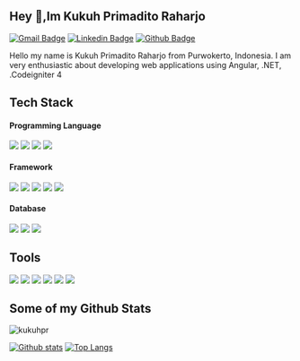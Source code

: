 ## Hey 👋,Im Kukuh Primadito Raharjo
[![Gmail Badge](https://img.shields.io/badge/-kukuhprimaditor@gmail.com-c14438?style=flat&logo=Gmail&logoColor=white&link=mailto:kukuhprimaditor@gmail.com)](mailto:kukuhprimaditor@gmail.com) 
[![Linkedin Badge](https://img.shields.io/badge/-kukuhpr-0072b1?style=flat&logo=Linkedin&logoColor=white&link=https://www.linkedin.com/in/kukuh-primadito-raharjo)](https://www.linkedin.com/in/kukuh-primadito-raharjo) [![Github Badge](https://img.shields.io/badge/-kukuhpr-grey?style=flat&logo=github&logoColor=white&link=https://github.com/kukuhpr/)](https://www.github.com/kukuhpr/) 
<p align='left'>Hello my name is Kukuh Primadito Raharjo from Purwokerto, Indonesia. I am very enthusiastic about developing web applications using Angular, .NET, .Codeigniter 4</p>



## Tech Stack
#### Programming Language
![](https://img.shields.io/badge/JavaScript-%23F7DF1E?style=plastic&logo=javascript&logoColor=white&labelColor=grey)
![](https://img.shields.io/badge/TypeScript-%233178C6?style=plastic&logo=typescript&logoColor=white&labelColor=grey
)
![](https://img.shields.io/badge/PHP-%23777BB4?style=plastic&logo=php&logoColor=white&labelColor=grey)
![](https://img.shields.io/badge/C%2B%2B-%2300599C?style=plastic&logo=c%2B%2B&logoColor=white&labelColor=grey)

#### Framework
![](https://img.shields.io/badge/Angular-%230F0F11?style=plastic&logo=angular&logoColor=white&labelColor=grey
)
![](https://img.shields.io/badge/React-%2361DAFB?style=plastic&logo=react&logoColor=white&labelColor=grey
)
![](https://img.shields.io/badge/Codeigniter-%23EF4223?style=fplastic&logo=codeigniter&logoColor=white&labelColor=grey)
![](https://img.shields.io/badge/.NET-%23512BD4?style=plastic&logo=.net&logoColor=white&labelColor=grey)
![](https://img.shields.io/badge/Spring%20Boot-%236DB33F?style=plasticlogo=spring%20boot&logoColor=white&labelColor=grey)

#### Database
![](https://img.shields.io/badge/MySQL-%234479A1?style=plastic&logo=mysql&logoColor=white&labelColor=grey)
![](https://img.shields.io/badge/SQLite-%23003B57?style=plastic&logo=sqlite&logoColor=white&labelColor=grey)
![](https://img.shields.io/badge/Firebase-%23DD2C00?style=plastic&logo=firebase&logoColor=white&labelColor=grey)



## Tools
![](https://img.shields.io/badge/VSCode-%232F80ED?style=plastic&logo=vscodium&logoColor=white&labelColor=grey)
![](https://img.shields.io/badge/Intellijidea-%23000000?style=plastic&logo=intellijidea&logoColor=white&labelColor=grey)
![](https://img.shields.io/badge/Eclipse%20IDE-%232C2255?style=plastic&logo=eclipse%20ide&logoColor=white&labelColor=grey)
![](https://img.shields.io/badge/Postman-%23FF6C37?style=plastic&logo=postman&logoColor=white&labelColor=grey
)
![](https://img.shields.io/badge/Swagger-%2385EA2D?style=plastic&logo=swagger&logoColor=white&labelColor=grey)
![](https://img.shields.io/badge/SQL%20Server-%232A2F3D?style=plastic&logo=sql%20server&logoColor=white&labelColor=grey)

## Some of my Github Stats
<p align=left> <img src=https://komarev.com/ghpvc/?username=kukuhpr alt=kukuhpr /> </p>

[![Github stats](https://github-readme-stats.vercel.app/api?username=kukuhpr&show_icons=true&include_all_commits=true&theme=tokyonight)](https://github.com/kukuhpr/github-readme-stats)
[![Top Langs](https://github-readme-stats.vercel.app/api/top-langs/?username=kukuhpr&layout=compact&theme=tokyonight)](https://github.com/kukuhpr/github-readme-stats)
